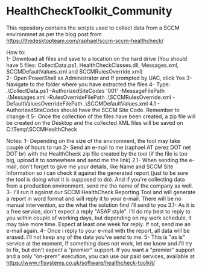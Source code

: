 # HealthCheckToolkit_Community
This repository contains the scripts used to collect data from a SCCM environmnet as per the blog post from https://thedesktopteam.com/raphael/sccm-sccm-healthcheck/

How to:<br>
1- Download all files and save to a location on the hard drive (You should have 5 files: CollectData.ps1, HealthCheckClasses.dll, Messages.xml, SCCMDefaultValues.xml and SCCMRulesOverride.xml)<br>
2- Open PowerShell as Administrator and If prompted by UAC, click Yes
3- Navigate to the folder where you have extracted the files
4- Type: .\CollectData.ps1 -AuthorizedSiteCodes '001' -MessageFilePath .\Messages.xml -RulesOverrideFilePath .\SCCMRulesOverride.xml -DefaultValuesOverrideFilePath .\SCCMDefaultValues.xml
4.1 - AuthorizedSiteCodes should have the SCCM Site Code. Remember to change it
5- Once the collection of the files have been created, a zip file will be created on the Desktop and the collected XML files will be saved on C:\Temp\SCCMHealthCheck

Notes:
1- Depending on the size of the environment, the tool may take couple of hours to run
2- Send an e-mail to me (raphael AT perez DOT net DOT br) with the HealthCheck zip file created by the tool (if the file is too big, upload it to somewhere and send me the link)
2.1- When sending the e-mail, don't forget to give me your details, like Name and SCCM Site Information so i can check it against the generated report (just to be sure the tool is doing what it is supposed to do). And if you're collecting data from a production environment, send me the name of the company as well.
3- I'll run it against our SCCM HealthCheck Reporting Tool and will generate a report in word format and will reply it to your e-mail. There will be no manual intervention, so the what the solution find i'll send to you
3.1- As it is a free service, don't expect a reply "ASAP style". I'll do my best to reply to you within couple of working days, but depending on my work schedule, it may take more time. Expect at least one week for reply. If not, send me an e-mail again.
4- Once i reply to your e-mail with the report, all data will be erased. i'll not keep any of the data you've send to me.
5- This is "as is" service at the moment, If something does not work, let me know and i'll try to fix, but don't expect a "premier" support. If you want a "premier" support and a only "on-prem" execution, you can use our paid services, available at https://www.rflsystems.co.uk/software/healthcheck-toolkit/

